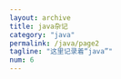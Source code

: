 ```yaml
---
layout: archive
title: java杂记
category: "java"
permalink: /java/page2
tagline: "这里记录着“java”"
num: 6
---
```

